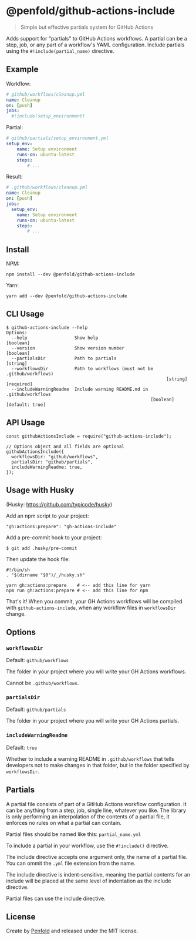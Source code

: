 # @penfold/github-actions-include

> Simple but effective partials system for GitHub Actions

Adds support for "partials" to GitHub Actions workflows. A partial can be a step, job, or any part
of a workflow's YAML configuration. Include partials using the `#!include(partial_name)` directive.

## Example

Workflow:

```yaml
# github/workflows/cleanup.yml
name: Cleanup
on: [push]
jobs:
  #!include(setup_environment)
```

Partial:

```yaml
# github/partials/setup_environment.yml
setup_env:
    name: Setup environment
    runs-on: ubuntu-latest
    steps: 
        # ...
```

Result:

```yaml
# .github/workflows/cleanup.yml
name: Cleanup
on: [push]
jobs:
  setup_env:
    name: Setup environment
    runs-on: ubuntu-latest
    steps: 
        # ...
```

## Install

NPM:

```
npm install --dev @penfold/github-actions-include
```

Yarn:

```
yarn add --dev @penfold/github-actions-include
```

## CLI Usage

```
$ github-actions-include --help
Options:
  --help                  Show help                                    [boolean]
  --version               Show version number                          [boolean]
  --partialsDir           Path to partials                              [string]
  --workflowsDir          Path to workflows (must not be .github/workflows)
                                                             [string] [required]
  --includeWarningReadme  Include warning README.md in .github/workflows
                                                       [boolean] [default: true]
```

## API Usage

```
const githubActionsInclude = require("github-actions-include");

// Options object and all fields are optional
githubActionsInclude({
  workflowsDir: "github/workflows",
  partialsDir: "github/partials",
  includeWarningReadme: true,
});
```

## Usage with Husky

(Husky: https://github.com/typicode/husky)

Add an npm script to your project:

```
"gh:actions:prepare": "gh-actions-include"
```


Add a pre-commit hook to your project:

```
$ git add .husky/pre-commit
```

Then update the hook file:

```
#!/bin/sh
. "$(dirname "$0")/_/husky.sh"

yarn gh:actions:prepare    # <-- add this line for yarn
npm run gh:actions:prepare # <-- add this line for npm
```

That's it! When you commit, your GH Actions workflows will be compiled with
`github-actions-include`, when any workflow files in `workflowsDir` change.

## Options

### `workflowsDir`

Default: `github/workflows`

The folder in your project where you will write your GH Actions workflows.

Cannot be `.github/workflows`.

### `partialsDir`

Default: `github/partials`

The folder in your project where you will write your GH Actions partials.

### `includeWarningReadme`

Default: `true`

Whether to include a warning README in `.github/workflows` that tells developers not to make
changes in that folder, but in the folder specified by `workflowsDir`.

## Partials

A partial file consists of part of a GitHub Actions workflow configuration. It can be anything from a step, job, single
line, whatever you like. The library is only performing an interpolation of the contents of a partial file, it enforces
no rules on what a partial can contain.

Partial files should be named like this: `partial_name.yml`

To include a partial in your workflow, use the `#!include()` directive.

The include directive accepts one argument only, the name of a partial file. You can ommit the `.yml` file extension 
from the name.

The include directive is indent-sensitive, meaning the partial contents for an include will be placed at the same level 
of indentation as the include directive.

Partial files can use the include directive.

## License

Create by [Penfold](https://getpenfold.com) and released under the MIT license.
